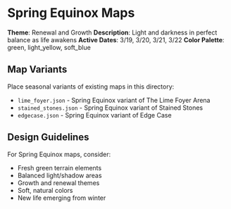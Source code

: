 # Spring Equinox Maps

**Theme**: Renewal and Growth
**Description**: Light and darkness in perfect balance as life awakens
**Active Dates**: 3/19, 3/20, 3/21, 3/22
**Color Palette**: green, light_yellow, soft_blue

## Map Variants

Place seasonal variants of existing maps in this directory:

- `lime_foyer.json` - Spring Equinox variant of The Lime Foyer Arena
- `stained_stones.json` - Spring Equinox variant of Stained Stones  
- `edgecase.json` - Spring Equinox variant of Edge Case

## Design Guidelines

For Spring Equinox maps, consider:

- Fresh green terrain elements
- Balanced light/shadow areas
- Growth and renewal themes
- Soft, natural colors
- New life emerging from winter
